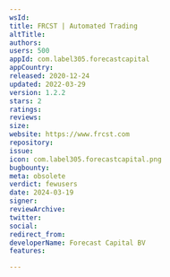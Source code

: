 ```yaml
---
wsId: 
title: FRCST | Automated Trading
altTitle: 
authors: 
users: 500
appId: com.label305.forecastcapital
appCountry: 
released: 2020-12-24
updated: 2022-03-29
version: 1.2.2
stars: 2
ratings: 
reviews: 
size: 
website: https://www.frcst.com
repository: 
issue: 
icon: com.label305.forecastcapital.png
bugbounty: 
meta: obsolete
verdict: fewusers
date: 2024-03-19
signer: 
reviewArchive: 
twitter: 
social: 
redirect_from: 
developerName: Forecast Capital BV
features: 

---
```


